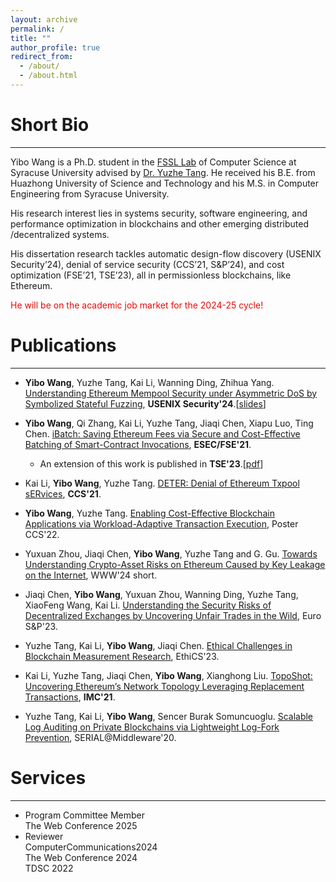 ```yaml
---
layout: archive
permalink: /
title: ""
author_profile: true
redirect_from: 
  - /about/
  - /about.html
---
```


Short Bio
======
----
Yibo Wang is a Ph.D. student in the [FSSL Lab](https://tristartom.github.io/members.html) of Computer Science at Syracuse University advised by [Dr. Yuzhe Tang](https://tristartom.github.io/index.html). He received his B.E. from Huazhong University of Science and Technology and his M.S. in Computer Engineering from Syracuse University. 

His research interest lies in systems security, software engineering, and performance optimization in blockchains and other emerging distributed /decentralized systems. 
 
His dissertation research tackles automatic design-flow discovery (USENIX Security’24), denial of service security (CCS’21, S&P’24), and cost optimization (FSE’21, TSE’23), all in permissionless blockchains, like Ethereum.

<span style="color: red;">He will be on the academic job market for the 2024-25 cycle!</span>



Publications
======
----
- **Yibo Wang**, Yuzhe Tang, Kai Li, Wanning Ding, Zhihua Yang. [Understanding Ethereum Mempool Security under Asymmetric DoS by Symbolized Stateful Fuzzing](https://www.usenix.org/system/files/usenixsecurity24-wang-yibo.pdf), **USENIX Security'24**.[[slides](https://www.usenix.org/system/files/usenixsecurity24_slides-wang-yibo.pdf)]

- **Yibo Wang**, Qi Zhang, Kai Li, Yuzhe Tang, Jiaqi Chen, Xiapu Luo, Ting Chen. [iBatch: Saving Ethereum Fees via Secure and Cost-Effective Batching of Smart-Contract Invocations](https://tristartom.github.io/docs/fse21-ibatch.pdf), **ESEC/FSE'21**. 

     - An extension of this work is published in **TSE'23**.[[pdf](https://ieeexplore.ieee.org/abstract/document/10018598)]

- Kai Li, **Yibo Wang**, Yuzhe Tang. [DETER: Denial of Ethereum Txpool sERvices](https://dl.acm.org/doi/10.1145/3460120.3485369), **CCS'21**.

- **Yibo Wang**, Yuzhe Tang. [Enabling Cost-Effective Blockchain Applications via Workload-Adaptive Transaction Execution](https://dl.acm.org/doi/pdf/10.1145/3548606.3563505), Poster CCS'22. 

- Yuxuan Zhou, Jiaqi Chen, **Yibo Wang**, Yuzhe Tang and G. Gu. [Towards Understanding Crypto-Asset Risks on Ethereum Caused by Key Leakage on the Internet](https://dl.acm.org/doi/10.1145/3589335.3651573), WWW'24 short.

- Jiaqi Chen, **Yibo Wang**, Yuxuan Zhou, Wanning Ding, Yuzhe Tang, XiaoFeng Wang, Kai Li. [Understanding the Security Risks of Decentralized Exchanges by Uncovering Unfair Trades in the Wild](https://ieeexplore.ieee.org/document/10190515), Euro S&P'23.

- Yuzhe Tang, Kai Li, **Yibo Wang**, Jiaqi Chen. [Ethical Challenges in Blockchain Measurement Research](https://www.ndss-symposium.org/wp-content/uploads/2023/02/ethics2023-235725-paper.pdf), EthiCS'23.

- Kai Li, Yuzhe Tang, Jiaqi Chen, **Yibo Wang**, Xianghong Liu. [TopoShot: Uncovering Ethereum’s Network Topology Leveraging Replacement Transactions](https://dl.acm.org/doi/abs/10.1145/3487552.3487814), **IMC'21**.

- Yuzhe Tang, Kai Li, **Yibo Wang**, Sencer Burak Somuncuoglu. [Scalable Log Auditing on Private Blockchains via Lightweight Log-Fork Prevention](https://dl.acm.org/doi/10.1145/3429884.3430032), SERIAL@Middleware'20.



Services
======
----
- Program Committee Member  
  The Web Conference 2025
- Reviewer  
  ComputerCommunications2024  
  The Web Conference 2024  
  TDSC 2022  



